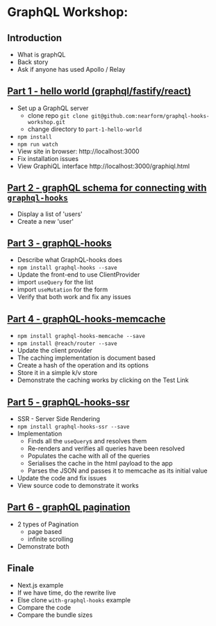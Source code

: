 # GraphQL Workshop:

## Introduction

- What is graphQL
- Back story
- Ask if anyone has used Apollo / Relay

## [Part 1 - hello world (graphql/fastify/react)](https://github.com/nearform/graphql-hooks-workshop/tree/master/part-1-hello-world)

- Set up a GraphQL server
  - clone repo
  `git clone git@github.com:nearform/graphql-hooks-workshop.git`
  - change directory to `part-1-hello-world`
- `npm install`
- `npm run watch`
- View site in browser: http://localhost:3000
- Fix installation issues
- View GraphiQL interface http://localhost:3000/graphiql.html

## [Part 2 - graphQL schema for connecting with `graphql-hooks`](https://github.com/nearform/graphql-hooks-workshop/tree/master/part-2-schema)

- Display a list of 'users'
- Create a new 'user'

## [Part 3 - graphQL-hooks](https://github.com/nearform/graphql-hooks-workshop/tree/master/part-3-hooks)

- Describe what GraphQL-hooks does
- `npm install graphql-hooks --save`
- Update the front-end to use ClientProvider
- import `useQuery` for the list
- import `useMutation` for the form
- Verify that both work and fix any issues

## [Part 4 - graphQL-hooks-memcache](https://github.com/nearform/graphql-hooks-workshop/tree/master/part-4-caching)

- `npm install graphql-hooks-memcache --save`
- `npm install @reach/router --save`
- Update the client provider
- The caching implementation is document based
- Create a hash of the operation and its options
- Store it in a simple k/v store
- Demonstrate the caching works by clicking on the Test Link

## [Part 5 - graphQL-hooks-ssr](https://github.com/nearform/graphql-hooks-workshop/tree/master/part-5-ssr)

- SSR - Server Side Rendering
- `npm install graphql-hooks-ssr --save`
- Implementation
  - Finds all the `useQuery`s and resolves them
  - Re-renders and verifies all queries have been resolved
  - Populates the cache with all of the queries
  - Serialises the cache in the html payload to the app
  - Parses the JSON and passes it to memcache as its initial value
- Update the code and fix issues
- View source code to demonstrate it works


## [Part 6 - graphQL pagination](https://github.com/nearform/graphql-hooks-workshop/tree/master/part-6-pagination)

- 2 types of Pagination
  - page based
  - infinite scrolling
- Demonstrate both

## Finale

- Next.js example
- If we have time, do the rewrite live
- Else clone `with-graphql-hooks` example
- Compare the code
- Compare the bundle sizes
